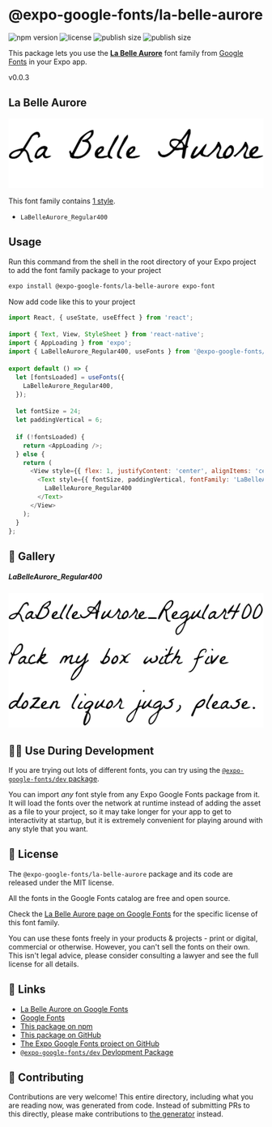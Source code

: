 # @expo-google-fonts/la-belle-aurore

![npm version](https://flat.badgen.net/npm/v/@expo-google-fonts/la-belle-aurore)
![license](https://flat.badgen.net/github/license/expo/google-fonts)
![publish size](https://flat.badgen.net/packagephobia/install/@expo-google-fonts/la-belle-aurore)
![publish size](https://flat.badgen.net/packagephobia/publish/@expo-google-fonts/la-belle-aurore)

This package lets you use the [**La Belle Aurore**](https://fonts.google.com/specimen/La+Belle+Aurore) font family from [Google Fonts](https://fonts.google.com/) in your Expo app.

v0.0.3

## La Belle Aurore

![La Belle Aurore](./font-family.png)

This font family contains [1 style](#-gallery).

- `LaBelleAurore_Regular400`

## Usage

Run this command from the shell in the root directory of your Expo project to add the font family package to your project
```sh
expo install @expo-google-fonts/la-belle-aurore expo-font
```

Now add code like this to your project
```js
import React, { useState, useEffect } from 'react';

import { Text, View, StyleSheet } from 'react-native';
import { AppLoading } from 'expo';
import { LaBelleAurore_Regular400, useFonts } from '@expo-google-fonts/la-belle-aurore';

export default () => {
  let [fontsLoaded] = useFonts({
    LaBelleAurore_Regular400,
  });

  let fontSize = 24;
  let paddingVertical = 6;

  if (!fontsLoaded) {
    return <AppLoading />;
  } else {
    return (
      <View style={{ flex: 1, justifyContent: 'center', alignItems: 'center' }}>
        <Text style={{ fontSize, paddingVertical, fontFamily: 'LaBelleAurore_Regular400' }}>
          LaBelleAurore_Regular400
        </Text>
      </View>
    );
  }
};

```

## 🔡 Gallery

##### LaBelleAurore_Regular400
![LaBelleAurore_Regular400](./604ab650c1e1ab2e45459ba2bc1302e120467025e2f3a9946978bb7e7e0d03a3.ttf.png)


## 👩‍💻 Use During Development

If you are trying out lots of different fonts, you can try using the [`@expo-google-fonts/dev` package](https://github.com/expo/google-fonts/tree/master/font-packages/dev#readme).

You can import *any* font style from any Expo Google Fonts package from it. It will load the fonts
over the network at runtime instead of adding the asset as a file to your project, so it may take longer
for your app to get to interactivity at startup, but it is extremely convenient
for playing around with any style that you want.

## 📖 License

The `@expo-google-fonts/la-belle-aurore` package and its code are released under the MIT license.

All the fonts in the Google Fonts catalog are free and open source.

Check the [La Belle Aurore page on Google Fonts](https://fonts.google.com/specimen/La+Belle+Aurore) for the specific license of this font family.

You can use these fonts freely in your products & projects - print or digital, commercial or otherwise. However, you can't sell the fonts on their own. This isn't legal advice, please consider consulting a lawyer and see the full license for all details.

## 🔗 Links

- [La Belle Aurore on Google Fonts](https://fonts.google.com/specimen/La+Belle+Aurore)
- [Google Fonts](https://fonts.google.com/)
- [This package on npm](https://www.npmjs.com/package/@expo-google-fonts/la-belle-aurore)
- [This package on GitHub](https://github.com/expo/google-fonts/tree/master/font-packages/la-belle-aurore)
- [The Expo Google Fonts project on GitHub](https://github.com/expo/google-fonts)
- [`@expo-google-fonts/dev` Devlopment Package](https://github.com/expo/google-fonts/tree/master/font-packages/dev)


## 🤝 Contributing

Contributions are very welcome! This entire directory, including what you are reading now, was generated from code. Instead of submitting PRs to this directly, please make contributions to [the generator](https://github.com/expo/google-fonts/tree/master/packages/generator) instead.
